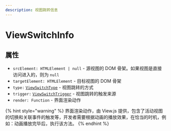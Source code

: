 ```yaml
---
description: 视图跳转信息
---
```


# ViewSwitchInfo

## 属性

* `srcElement: HTMLElement | null` - 源视图的 DOM 骨架。如果视图是直接访问进入的，则为 `null`
* `targetElement: HTMLElement` - 目标视图的 DOM 骨架
* `type:` [`ViewSwitchType`]() - 视图跳转的方式
* `trigger:` [`ViewSwitchTrigger`]() - 视图跳转的触发来源
* `render: Function` - 界面渲染动作

{% hint style="warning" %}
界面渲染动作，由 View.js 提供，包含了活动视图的切换和关联事件的触发等，开发者需要根据动画的播放效果，在恰当的时机，例如：动画播放完毕后，执行该方法。
{% endhint %}

